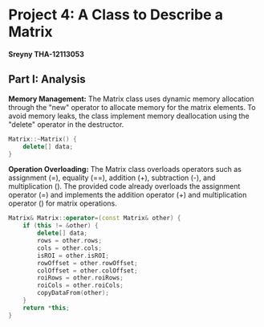 # Project 4: A Class to Describe a Matrix
**Sreyny THA-12113053**
## Part I: Analysis


**Memory Management:**
The Matrix class uses dynamic memory allocation through the "new" operator to allocate memory for the matrix elements. To avoid memory leaks, the class implement memory deallocation using the "delete" operator in the destructor.
```cpp
Matrix::~Matrix() {
    delete[] data;
}
```
**Operation Overloading:**
The Matrix class overloads operators such as assignment (=), equality (==), addition (+), subtraction (-), and multiplication (). The provided code already overloads the assignment operator (=) and implements the addition operator (+) and multiplication operator () for matrix operations.
```cpp
Matrix& Matrix::operator=(const Matrix& other) {
    if (this != &other) {
        delete[] data;
        rows = other.rows;
        cols = other.cols;
        isROI = other.isROI;
        rowOffset = other.rowOffset;
        colOffset = other.colOffset;
        roiRows = other.roiRows;
        roiCols = other.roiCols;
        copyDataFrom(other);
    }
    return *this;
}
```
